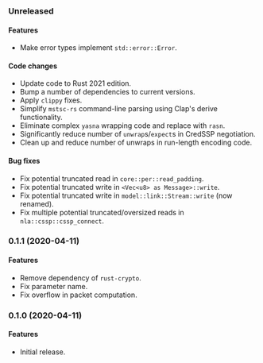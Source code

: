 ### Unreleased
#### Features
* Make error types implement `std::error::Error`.
#### Code changes
* Update code to Rust 2021 edition.
* Bump a number of dependencies to current versions.
* Apply `clippy` fixes.
* Simplify `mstsc-rs` command-line parsing using Clap's derive functionality.
* Eliminate complex `yasna` wrapping code and replace with `rasn`.
* Significantly reduce number of `unwrap`s/`expect`s in CredSSP negotiation.
* Clean up and reduce number of unwraps in run-length encoding code.
#### Bug fixes
* Fix potential truncated read in `core::per::read_padding`.
* Fix potential truncated write in `<Vec<u8> as Message>::write`.
* Fix potential truncated write in `model::link::Stream::write` (now renamed).
* Fix multiple potential truncated/oversized reads in `nla::cssp::cssp_connect`.

### 0.1.1 (2020-04-11)
#### Features
* Remove dependency of `rust-crypto`.
* Fix parameter name.
* Fix overflow in packet computation.

### 0.1.0 (2020-04-11)
#### Features
* Initial release.
